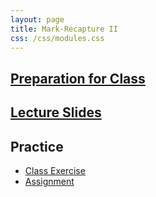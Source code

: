 ```yaml
---
layout: page
title: Mark-Recapture II
css: /css/modules.css
---
```


## [Preparation for Class](PREP/MarkRecapture2)

## [Lecture Slides](PPT/MarkRecapture2.pptx)

## Practice

* [Class Exercise](CEX/MarkRecapture2_CEX1)
* [Assignment](CE/MarkRecapture2_CE1)
